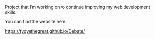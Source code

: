 Project that I'm working on to continue improving my web development skills.

You can find the website here:

https://tydyethegreat.github.io/Debate/